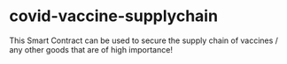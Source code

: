 # covid-vaccine-supplychain
This Smart Contract can be used to secure the supply chain of vaccines / any other goods that are of high importance!
